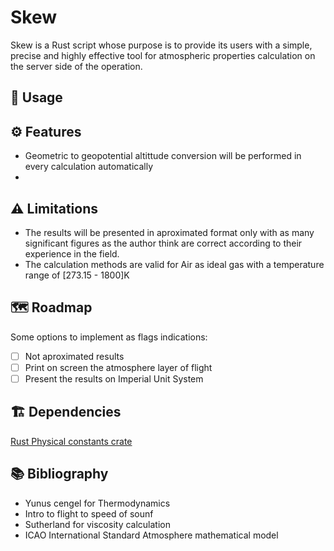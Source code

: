 # Skew 
Skew is a Rust script whose purpose is to provide its users with a simple, precise and highly effective tool for atmospheric properties calculation on the server side of the operation.

## :memo: Usage

## :gear: Features
- Geometric to geopotential altittude conversion will be performed in every calculation automatically
- 

## :warning: Limitations
- The results will be presented in aproximated format only with as many significant figures as the author think are correct according to their experience in the field.
- The calculation methods are valid for Air as ideal gas with a temperature range of [273.15 - 1800]K

## :world_map: Roadmap
Some options to implement as flags indications:
- [ ] Not aproximated results
- [ ] Print on screen the atmosphere layer of flight
- [ ] Present the results on Imperial Unit System

## :building_construction: Dependencies
[Rust Physical constants crate](https://crates.io/crates/physical_constants)

## :books: Bibliography
- Yunus cengel for Thermodynamics
- Intro to flight to speed of sounf
- Sutherland for viscosity calculation
- ICAO International Standard Atmosphere mathematical model

